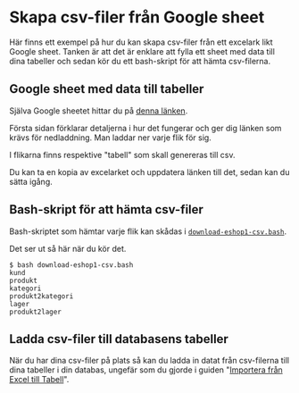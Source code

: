 Skapa csv-filer från Google sheet
=============================

Här finns ett exempel på hur du kan skapa csv-filer från ett excelark likt Google sheet. Tanken är att det är enklare att fylla ett sheet med data till dina tabeller och sedan kör du ett bash-skript för att hämta csv-filerna.



Google sheet med data till tabeller
-----------------------------

Själva Google sheetet hittar du på [denna länken](https://docs.google.com/spreadsheets/d/1yz0-C1SFYvNw_mN5CrZd9QrjKUXqKv3OhSlGUci8Mls/gviz/tq?tqx=out:csv&sheet).

Första sidan förklarar detaljerna i hur det fungerar och ger dig länken som krävs för nedladdning. Man laddar ner varje flik för sig.

I flikarna finns respektive "tabell" som skall genereras till csv.

Du kan ta en kopia av excelarket och uppdatera länken till det, sedan kan du sätta igång.



Bash-skript för att hämta csv-filer
-----------------------------

Bash-skriptet som hämtar varje flik kan skådas i [`download-eshop1-csv.bash`](./download-eshop1-csv.bash).

Det ser ut så här när du kör det.

```
$ bash download-eshop1-csv.bash 
kund
produkt
kategori
produkt2kategori
lager
produkt2lager
```



Ladda csv-filer till databasens tabeller
-----------------------------

När du har dina csv-filer på plats så kan du ladda in datat från csv-filerna till dina tabeller i din databas, ungefär som du gjorde i guiden "[Importera från Excel till Tabell](https://dbwebb.se/guide/kom-igang-med-sql-i-mysql-v2/importera-fran-excel-till-tabell)".
